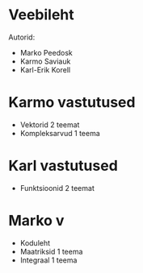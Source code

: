 # Veebileht

Autorid:

- Marko Peedosk
- Karmo Saviauk
- Karl-Erik Korell

# Karmo vastutused

- Vektorid 2 teemat
- Kompleksarvud 1 teema

# Karl vastutused

- Funktsioonid 2 teemat

# Marko v

- Koduleht
- Maatriksid 1 teema
- Integraal 1 teema
